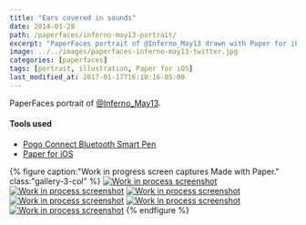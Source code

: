 ```yaml
---
title: "Ears covered in sounds"
date: 2014-01-28
path: /paperfaces/inferno-may13-portrait/
excerpt: "PaperFaces portrait of @Inferno_May13 drawn with Paper for iOS on an iPad."
image: ../../images/paperfaces-inferno-may13-twitter.jpg
categories: [paperfaces]
tags: [portrait, illustration, Paper for iOS]
last_modified_at: 2017-01-17T16:10:16-05:00
---
```


PaperFaces portrait of [@Inferno_May13](https://twitter.com/Inferno_May13).

#### Tools used

- [Pogo Connect Bluetooth Smart Pen](https://www.amazon.com/gp/product/B009K448L4/ref=as_li_ss_tl?ie=UTF8&camp=1789&creative=390957&creativeASIN=B009K448L4&linkCode=as2&tag=mademist-20)
- [Paper for iOS](https://paper.bywetransfer.com/)

{% figure caption:"Work in progress screen captures Made with Paper." class:"gallery-3-col" %}
[![Work in process screenshot](../../images/paperfaces-inferno-may13-process-1-600.jpg)](../../images/paperfaces-inferno-may13-process-1-lg.jpg)
[![Work in process screenshot](../../images/paperfaces-inferno-may13-process-2-600.jpg)](../../images/paperfaces-inferno-may13-process-2-lg.jpg)
[![Work in process screenshot](../../images/paperfaces-inferno-may13-process-3-600.jpg)](../../images/paperfaces-inferno-may13-process-3-lg.jpg)
[![Work in process screenshot](../../images/paperfaces-inferno-may13-process-4-600.jpg)](../../images/paperfaces-inferno-may13-process-4-lg.jpg) [![Work in process screenshot](../../images/paperfaces-inferno-may13-process-5-600.jpg)](../../images/paperfaces-inferno-may13-process-5-lg.jpg)
[![Work in process screenshot](../../images/paperfaces-inferno-may13-process-6-600.jpg)](../../images/paperfaces-inferno-may13-process-6-lg.jpg)
{% endfigure %}
